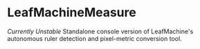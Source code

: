 # LeafMachineMeasure
*Currently Unstable* Standalone console version of LeafMachine's autonomous ruler detection and pixel-metric conversion tool. 

